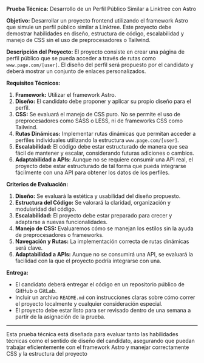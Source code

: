 **Prueba Técnica:**
Desarrollo de un Perfil Público Similar a Linktree con Astro

**Objetivo:**
Desarrollar un proyecto frontend utilizando el framework Astro que simule un perfil público similar a Linktree. Este proyecto debe demostrar habilidades en diseño, estructura de código, escalabilidad y manejo de CSS sin el uso de preprocesadores o Tailwind.

**Descripción del Proyecto:**
El proyecto consiste en crear una página de perfil público que se pueda acceder a través de rutas como `www.page.com/[user]`. El diseño del perfil será propuesto por el candidato y deberá mostrar un conjunto de enlaces personalizados.

**Requisitos Técnicos:**

1. **Framework:** Utilizar el framework Astro.
2. **Diseño:** El candidato debe proponer y aplicar su propio diseño para el perfil.
3. **CSS:** Se evaluará el manejo de CSS puro. No se permite el uso de preprocesadores como SASS o LESS, ni de frameworks CSS como Tailwind.
4. **Rutas Dinámicas:** Implementar rutas dinámicas que permitan acceder a perfiles individuales utilizando la estructura `www.page.com/[user]`.
5. **Escalabilidad:** El código debe estar estructurado de manera que sea fácil de mantener y escalar, considerando futuras adiciones o cambios.
6. **Adaptabilidad a APIs:** Aunque no se requiere consumir una API real, el proyecto debe estar estructurado de tal forma que pueda integrarse fácilmente con una API para obtener los datos de los perfiles.

**Criterios de Evaluación:**

1. **Diseño:** Se evaluará la estética y usabilidad del diseño propuesto.
2. **Estructura del Código:** Se valorará la claridad, organización y modularidad del código.
3. **Escalabilidad:** El proyecto debe estar preparado para crecer y adaptarse a nuevas funcionalidades.
4. **Manejo de CSS:** Evaluaremos cómo se manejan los estilos sin la ayuda de preprocesadores o frameworks.
5. **Navegación y Rutas:** La implementación correcta de rutas dinámicas será clave.
6. **Adaptabilidad a APIs:** Aunque no se consumirá una API, se evaluará la facilidad con la que el proyecto podría integrarse con una.

**Entrega:**

- El candidato deberá entregar el código en un repositorio público de GitHub o GitLab.
- Incluir un archivo `README.md` con instrucciones claras sobre cómo correr el proyecto localmente y cualquier consideración especial.
- El proyecto debe estar listo para ser revisado dentro de una semana a partir de la asignación de la prueba.

---

Esta prueba técnica está diseñada para evaluar tanto las habilidades técnicas como el sentido de diseño del candidato, asegurando que puedan trabajar eficientemente con el framework Astro y manejar correctamente CSS y la estructura del proyecto